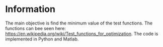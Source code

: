 # Information
The main objective is find the minimum value of the test functions. The functions can bee seen here: https://en.wikipedia.org/wiki/Test_functions_for_optimization.
The code is implemented in Python and Matlab.
